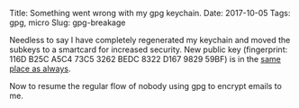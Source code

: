 Title: Something went wrong with my gpg keychain.
Date: 2017-10-05
Tags: gpg, micro
Slug: gpg-breakage

Needless to say I have completely regenerated my keychain and moved the subkeys to a smartcard for increased security. New public key (fingerprint: 116D B25C A5C4 73C5 3262 BEDC 8322 D167 9829 59BF) is in the [same place as always](/kevinatkevinisageekdotorg.gpg.asc).

Now to resume the regular flow of nobody using gpg to encrypt emails to me.